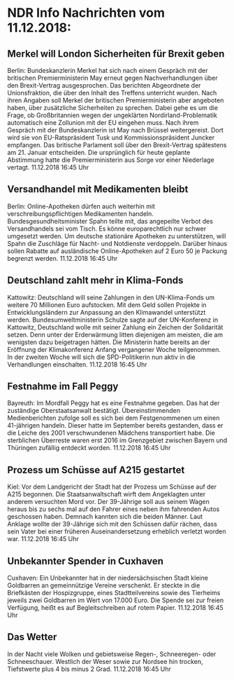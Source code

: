 # NDR Info Nachrichten vom 11.12.2018:


## Merkel will London Sicherheiten für Brexit geben
Berlin: Bundeskanzlerin Merkel hat sich nach einem Gespräch mit der britischen Premierministerin May erneut gegen Nachverhandlungen über den Brexit-Vertrag ausgesprochen. Das berichten Abgeordnete der Unionsfraktion, die über den Inhalt des Treffens unterricht wurden. Nach ihren Angaben soll Merkel der britischen Premierministerin aber angeboten haben, über zusätzliche Sicherheiten zu sprechen. Dabei gehe es um die Frage, ob Großbritannien wegen der ungeklärten Nordirland-Problematik automatisch eine Zollunion mit der EU eingehen muss. Nach ihrem Gespräch mit der Bundeskanzlerin ist May nach Brüssel weitergereist. Dort wird sie von EU-Ratspräsident Tusk und Kommissionspräsident Juncker empfangen. Das britische Parlament soll über den Brexit-Vertrag spätestens am 21. Januar entscheiden. Die ursprünglich für heute geplante Abstimmung hatte die Premierministerin aus Sorge vor einer Niederlage vertagt. 11.12.2018 16:45 Uhr 

## Versandhandel mit Medikamenten bleibt
Berlin: Online-Apotheken dürfen auch weiterhin mit verschreibungspflichtigen Medikamenten handeln. Bundesgesundheitsminister Spahn teilte mit, das angepeilte Verbot des Versandhandels sei vom Tisch. Es könne europarechtlich nur schwer umgesetzt werden. Um deutsche stationäre Apotheken zu unterstützen, will Spahn die Zuschläge für Nacht- und Notdienste verdoppeln. Darüber hinaus sollen Rabatte auf ausländische Online-Apotheken auf 2 Euro 50 je Packung begrenzt werden. 11.12.2018 16:45 Uhr 

## Deutschland zahlt mehr in Klima-Fonds
Kattowitz: Deutschland will seine Zahlungen in den UN-Klima-Fonds um weitere 70 Millionen Euro aufstocken. Mit dem Geld sollen Projekte in Entwicklungsländern zur Anpassung an den Klimawandel unterstützt werden. Bundesumweltministerin Schulze sagte auf der UN-Konferenz in Kattowitz, Deutschland wolle mit seiner Zahlung ein Zeichen der Solidarität setzen. Denn unter der Erderwärmung litten diejenigen am meisten, die am wenigsten dazu beigetragen hätten. Die Ministerin hatte bereits an der Eröffnung der Klimakonferenz Anfang vergangener Woche teilgenommen. In der zweiten Woche will sich die SPD-Politikerin nun aktiv in die Verhandlungen einschalten. 11.12.2018 16:45 Uhr 

## Festnahme im Fall Peggy
Bayreuth: Im Mordfall Peggy hat es eine Festnahme gegeben. Das hat der zuständige Oberstaatsanwalt bestätigt. Übereinstimmenden Medienberichten zufolge soll es sich bei dem Festgenommenen um einen 41-jährigen handeln. Dieser hatte im September bereits gestanden, dass er die Leiche des 2001 verschwundenen Mädchens transportiert habe. Die sterblichen Überreste waren erst 2016 im Grenzgebiet zwischen Bayern und Thüringen zufällig entdeckt worden. 11.12.2018 16:45 Uhr 

## Prozess um Schüsse auf A215 gestartet
Kiel: Vor dem Landgericht der Stadt hat der Prozess um Schüsse auf der A215 begonnen. Die Staatsanwaltschaft wirft dem Angeklagten unter anderem versuchten Mord vor. Der 39-Jährige soll aus seinem Wagen heraus bis zu sechs mal auf den Fahrer eines neben ihm fahrenden Autos geschossen haben. Demnach kannten sich die beiden Männer. Laut Anklage wollte der 39-Jährige sich mit den Schüssen dafür rächen, dass sein Vater bei einer früheren Auseinandersetzung erheblich verletzt worden war. 11.12.2018 16:45 Uhr 

## Unbekannter Spender in Cuxhaven
Cuxhaven: Ein Unbekannter hat in der niedersächsischen Stadt kleine Goldbarren an gemeinnützige Vereine verschenkt. Er steckte in die Briefkästen der Hospizgruppe, eines Stadtteilvereins sowie des Tierheims jeweils zwei Goldbarren im Wert von 17.000 Euro. Die Spende sei zur freien Verfügung, heißt es auf Begleitschreiben auf rotem Papier. 11.12.2018 16:45 Uhr 

## Das Wetter
In der Nacht viele Wolken und gebietsweise Regen-, Schneeregen- oder Schneeschauer. Westlich der Weser sowie zur Nordsee hin trocken, Tiefstwerte plus 4 bis minus 2 Grad. 11.12.2018 16:45 Uhr 
